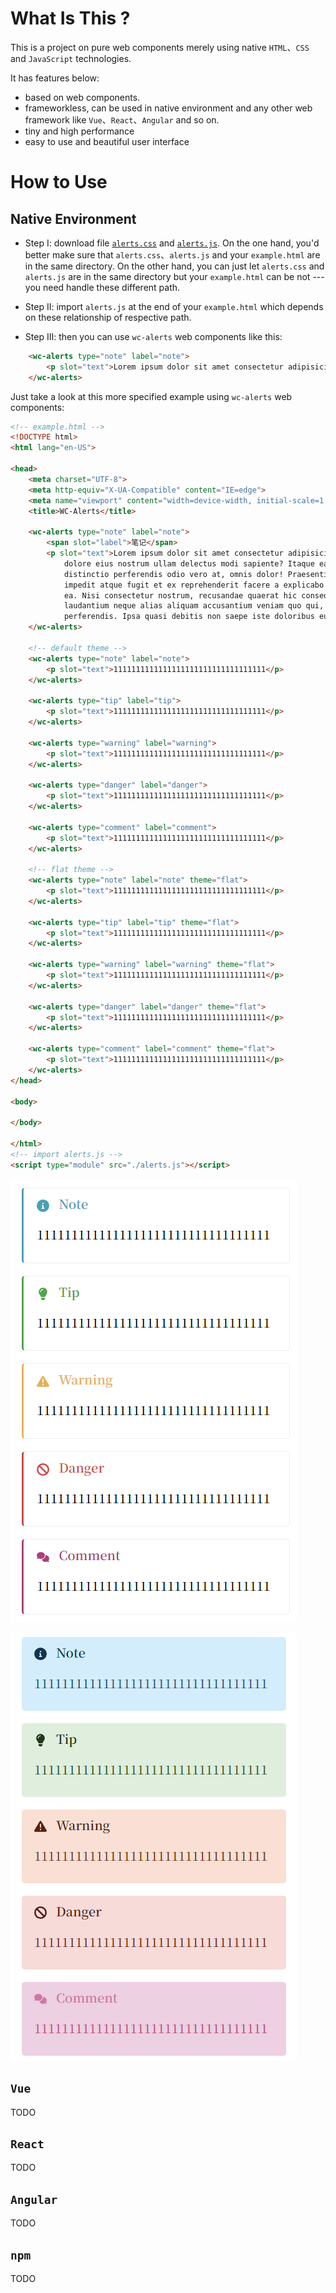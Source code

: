# What Is This ?

This is a project on pure web components merely using native `HTML`、`CSS` and `JavaScript` technologies.

It has features below:

* based on web components.
* frameworkless, can be used in native environment and any other web framework like `Vue`、`React`、`Angular` and so on.
* tiny and high performance
* easy to use and beautiful user interface

# How to Use

## Native Environment

* Step I: download file [`alerts.css`](components/Flexible-Alerts/alerts.css) and [`alerts.js`](components/Flexible-Alerts/alerts.js). On the one hand, you'd better make sure that `alerts.css`、`alerts.js` and your `example.html` are in the same directory. On the other hand, you can just let `alerts.css` and `alerts.js` are in the same directory but your `example.html` can be not --- you need handle these different path.

* Step II: import `alerts.js` at the end of your `example.html` which depends on these relationship of respective path.

* Step III: then you can use `wc-alerts` web components like this:

```HTML
    <wc-alerts type="note" label="note">
        <p slot="text">Lorem ipsum dolor sit amet consectetur adipisicing elit.</p>
    </wc-alerts>
```

Just take a look at this more specified example using `wc-alerts` web components:

```HTML
<!-- example.html -->
<!DOCTYPE html>
<html lang="en-US">

<head>
    <meta charset="UTF-8">
    <meta http-equiv="X-UA-Compatible" content="IE=edge">
    <meta name="viewport" content="width=device-width, initial-scale=1.0">
    <title>WC-Alerts</title>

    <wc-alerts type="note" label="note">
        <span slot="label">笔记</span>
        <p slot="text">Lorem ipsum dolor sit amet consectetur adipisicing elit. Libero, asperiores esse ipsam eveniet
            dolore eius nostrum ullam delectus modi sapiente? Itaque ea, corporis doloribus fugit nihil beatae
            distinctio perferendis odio vero at, omnis dolor! Praesentium nam similique eius provident, harum minus iure
            impedit atque fugit et ex reprehenderit facere a explicabo quam dolor sit qui quis error aliquid mollitia
            ea. Nisi consectetur nostrum, recusandae quaerat hic consequatur quibusdam dolorem amet quod culpa quae
            laudantium neque alias aliquam accusantium veniam quo qui, deleniti adipisci ab modi commodi sit
            perferendis. Ipsa quasi debitis non saepe iste doloribus eum? Asperiores est labore inventore.</p>
    </wc-alerts>

    <!-- default theme -->
    <wc-alerts type="note" label="note">
        <p slot="text">1111111111111111111111111111111111</p>
    </wc-alerts>

    <wc-alerts type="tip" label="tip">
        <p slot="text">1111111111111111111111111111111111</p>
    </wc-alerts>

    <wc-alerts type="warning" label="warning">
        <p slot="text">1111111111111111111111111111111111</p>
    </wc-alerts>

    <wc-alerts type="danger" label="danger">
        <p slot="text">1111111111111111111111111111111111</p>
    </wc-alerts>

    <wc-alerts type="comment" label="comment">
        <p slot="text">1111111111111111111111111111111111</p>
    </wc-alerts>

    <!-- flat theme -->
    <wc-alerts type="note" label="note" theme="flat">
        <p slot="text">1111111111111111111111111111111111</p>
    </wc-alerts>

    <wc-alerts type="tip" label="tip" theme="flat">
        <p slot="text">1111111111111111111111111111111111</p>
    </wc-alerts>

    <wc-alerts type="warning" label="warning" theme="flat">
        <p slot="text">1111111111111111111111111111111111</p>
    </wc-alerts>

    <wc-alerts type="danger" label="danger" theme="flat">
        <p slot="text">1111111111111111111111111111111111</p>
    </wc-alerts>

    <wc-alerts type="comment" label="comment" theme="flat">
        <p slot="text">1111111111111111111111111111111111</p>
    </wc-alerts>
</head>

<body>

</body>

</html>
<!-- import alerts.js -->
<script type="module" src="./alerts.js"></script>
```

![five styles in default theme](./components/Flexible-Alerts/examples/images/default-theme.png)

![five styles in flat theme](./components/Flexible-Alerts/examples/images/flat-theme.png)

## `Vue`

TODO

## `React`

TODO

## `Angular`

TODO

## `npm`

TODO